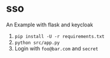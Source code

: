 # sso
An Example with flask and keycloak

1) `pip install -U -r requirements.txt`
2) `python src/app.py`
3) Login with `foo@bar.com` and `secret`
